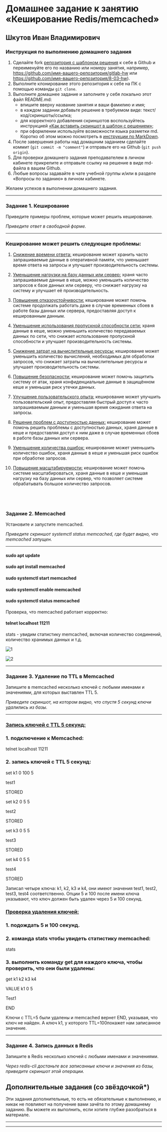 # Домашнее задание к занятию «Кеширование Redis/memcached»

## Шкутов Иван Владимирович

### Инструкция по выполнению домашнего задания

1. Сделайте fork [репозитория c шаблоном решения](https://github.com/netology-code/sys-pattern-homework) к себе в Github и переименуйте его по названию или номеру занятия, например, https://github.com/имя-вашего-репозитория/gitlab-hw или https://github.com/имя-вашего-репозитория/8-03-hw).
2. Выполните клонирование этого репозитория к себе на ПК с помощью команды `git clone`.
3. Выполните домашнее задание и заполните у себя локально этот файл README.md:
   - впишите вверху название занятия и ваши фамилию и имя;
   - в каждом задании добавьте решение в требуемом виде: текст/код/скриншоты/ссылка;
   - для корректного добавления скриншотов воспользуйтесь инструкцией [«Как вставить скриншот в шаблон с решением»](https://github.com/netology-code/sys-pattern-homework/blob/main/screen-instruction.md);
   - при оформлении используйте возможности языка разметки md. Коротко об этом можно посмотреть в [инструкции по MarkDown](https://github.com/netology-code/sys-pattern-homework/blob/main/md-instruction.md).
4. После завершения работы над домашним заданием сделайте коммит (`git commit -m "comment"`) и отправьте его на Github (`git push origin`).
5. Для проверки домашнего задания преподавателем в личном кабинете прикрепите и отправьте ссылку на решение в виде md-файла в вашем Github.
6. Любые вопросы задавайте в чате учебной группы и/или в разделе «Вопросы по заданию» в личном кабинете.

Желаем успехов в выполнении домашнего задания.

---

### Задание 1. Кеширование 

Приведите примеры проблем, которые может решить кеширование. 

*Приведите ответ в свободной форме.*

---

### Кеширование может решить следующие проблемы:

   1. <ins>Снижение времени ответа:</ins> кеширование может хранить часто запрашиваемые данные в оперативной памяти, что уменьшает время ответа на запросы и улучшает производительность системы.

   2. <ins>Уменьшение нагрузки на базу данных или сервер:</ins> храня часто запрашиваемые данные в кеше, можно уменьшить количество запросов к базе данных или серверу, что снижает нагрузку на систему и улучшает её производительность.

   3. <ins>Повышение отказоустойчивости:</ins> кеширование может помочь системе продолжать работать даже в случае временных сбоев в работе базы данных или сервера, предоставляя доступ к кешированным данным.

   4. <ins>Уменьшение использования пропускной способности сети:</ins> храня данные в кеше, можно уменьшить количество передаваемых данных по сети, что снижает использование пропускной способности и улучшает производительность системы.

   5. <ins>Снижение затрат на вычислительные ресурсы:</ins> кеширование может уменьшить количество вычислений, необходимых для обработки запросов, что снижает затраты на вычислительные ресурсы и улучшает производительность системы.

   6. <ins>Повышение безопасности:</ins> кеширование может помочь защитить систему от атак, храня конфиденциальные данные в защищённом кеше и уменьшая риск утечки данных.

   7. <ins>Улучшение пользовательского опыта:</ins> кеширование может улучшить пользовательский опыт, предоставляя быстрый доступ к часто запрашиваемым данным и уменьшая время ожидания ответа на запросы.

   8. <ins>Решение проблем с доступностью данных:</ins> кеширование может помочь решить проблемы с доступностью данных, храня данные в кеше и предоставляя доступ к ним даже в случае временных сбоев в работе базы данных или сервера.

   9. <ins>Уменьшение количества ошибок:</ins> кеширование может уменьшить количество ошибок, храня данные в кеше и уменьшая риск ошибок при обработке запросов.

   10. <ins>Повышение масштабируемости:</ins> кеширование может помочь системе масштабироваться, храня данные в кеше и уменьшая нагрузку на базу данных или сервер, что позволяет системе обрабатывать большое количество запросов.

 
---

### Задание 2. Memcached

Установите и запустите memcached.

*Приведите скриншот systemctl status memcached, где будет видно, что memcached запущен.*

---
#### sudo apt update

#### sudo apt install memcached

#### sudo systemctl start memcached

#### sudo systemctl enable memcached

#### sudo systemctl status memcached


Проверка, что memcached работает корректно:

#### telnet localhost 11211

stats - увидим статистику memcached, включая количество соединений, количество хранимых данных и т.д.


![1](https://github.com/Ivan-Shkutov/sdb-homeworks-10-02/blob/main/jpg/1.jpg)

![2](https://github.com/Ivan-Shkutov/sdb-homeworks-10-02/blob/main/jpg/2.jpg)


---
### Задание 3. Удаление по TTL в Memcached

Запишите в memcached несколько ключей с любыми именами и значениями, для которых выставлен TTL 5. 

*Приведите скриншот, на котором видно, что спустя 5 секунд ключи удалились из базы.*

---
### <ins>Запись ключей с TTL 5 секунд:</ins>

###   1.	подключение к Memcached:

telnet localhost 11211

###   2.	запись ключей с TTL 5 секунд:

set k1 0 100 5

test1

STORED

set k2 0 5 5

test2

STORED

set k3 0 5 5

test3

STORED

set k4 0 5 5

test4

STORED


Записал четыре ключа: k1, k2, k3 и k4,  они имеют значения test1, test2, test3, test4 соответственно. Опции 5 и 100 после имени ключа указывают, что ключ должен быть удален через 5 и 100 секунд.

### <ins>Проверка удаления ключей:</ins>

###   1.	подождать 5 и 100 секунд.

###   2.	команда stats чтобы увидеть статистику memcached:

stats

###   3.	выполнить команду get для каждого ключа, чтобы проверить, что они были удалены:

get k1 k2 k3 k4

VALUE k1 0 5

Test1

END


Ключи с TTL=5 были удалены и memcached вернет END, указывая, что ключ не найден. А ключ k1, у которого TTL=100покажет нам записанное значение.

---



### Задание 4. Запись данных в Redis

Запишите в Redis несколько ключей с любыми именами и значениями. 

*Через redis-cli достаньте все записанные ключи и значения из базы, приведите скриншот этой операции.*


## Дополнительные задания (со звёздочкой*)
Эти задания дополнительные, то есть не обязательные к выполнению, и никак не повлияют на получение вами зачёта по этому домашнему заданию. Вы можете их выполнить, если хотите глубже разобраться в материале.

---

---

